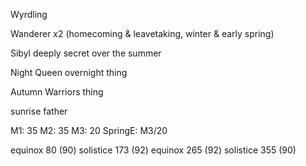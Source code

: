 
Wyrdling

Wanderer x2 (homecoming & leavetaking, winter & early spring)

Sibyl deeply secret over the summer

Night Queen overnight thing

Autumn Warriors thing

sunrise father

M1: 35
M2: 35
M3: 20
SpringE: M3/20

equinox 80 (90)
solistice 173  (92)
equinox 265 (92)
solistice 355 (90)

